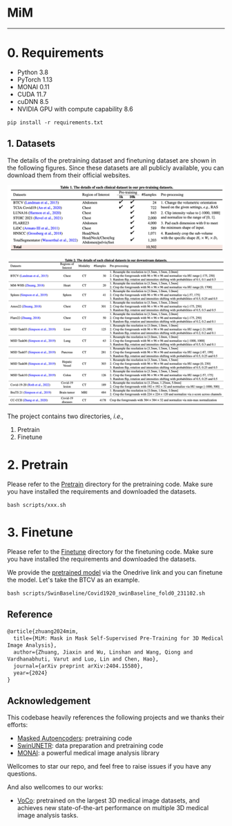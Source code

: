 # MiM
***

# 0. Requirements
* Python 3.8
* PyTorch 1.13
* MONAI 0.11
* CUDA 11.7
* cuDNN 8.5
* NVIDIA GPU with compute capability 8.6

```
pip install -r requirements.txt
```

## 1. Datasets
The details of the pretraining dataset and finetuning dataset are shown in the following figures. Since these datasets are all publicly available, you can download them from their official websites.

![Pretraining dataset](./assets/pretrained_dataset.png)

![Finetuning dataset](./assets/finetune_dataset.png)


The project contains two directories, _i.e.,_
1) Pretrain
2) Finetune


# 2. Pretrain
Please refer to the [Pretrain](./Pretrain) directory for the pretraining code. Make sure you have installed the requirements and downloaded the datasets.

```
bash scripts/xxx.sh
```


# 3. Finetune
Please refer to the [Finetune](./Finetune) directory for the finetuning code. Make sure you have installed the requirements and downloaded the datasets.

We provide the [pretrained model](https://hkustconnect-my.sharepoint.com/:f:/g/personal/jzhuangad_connect_ust_hk/ElCam2XpVflPvynd9Ymss44Bl1zeKf9gOt-YqsOhMKyY2g?e=fMdhl5
) via the Onedrive link and you can finetune the model. Let's take the BTCV as an example.

```
bash scripts/SwinBaseline/Covid1920_swinBaseline_fold0_231102.sh
```



## Reference
```
@article{zhuang2024mim,
  title={MiM: Mask in Mask Self-Supervised Pre-Training for 3D Medical Image Analysis},
  author={Zhuang, Jiaxin and Wu, Linshan and Wang, Qiong and Vardhanabhuti, Varut and Luo, Lin and Chen, Hao},
  journal={arXiv preprint arXiv:2404.15580},
  year={2024}
}
```

## Acknowledgement
This codebase heavily references the following projects and we thanks their efforts:

- [Masked Autoencoders](https://github.com/facebookresearch/mae): pretraining code
- [SwinUNETR](https://github.com/Project-MONAI/research-contributions/tree/main/SwinUNETR/Pretrain): data preparation and pretraining code
- [MONAI](https://github.com/Project-MONAI/MONAI): a powerful medical image analysis library

Wellcomes to star our repo, and feel free to raise issues if you have any questions.

And also wellcomes to our works:
- [VoCo](https://github.com/Luffy03/VoCo): pretrained on the largest 3D medical image datasets, and achieves new state-of-the-art performance on multiple 3D medical image analysis tasks.


